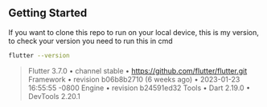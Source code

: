 ## Getting Started
If you want to clone this repo to run on your local device, this is my version, to check your version you need to run this in cmd
```sh
flutter --version
```

> Flutter 3.7.0 • channel stable • https://github.com/flutter/flutter.git
> Framework • revision b06b8b2710 (6 weeks ago) • 2023-01-23 16:55:55 -0800
> Engine • revision b24591ed32
> Tools • Dart 2.19.0 • DevTools 2.20.1
